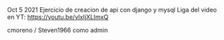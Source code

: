 Oct 5 2021
Ejercicio de creacion de api con django y mysql
Liga del video en YT: https://youtu.be/vlxIjXLlmxQ

cmoreno / Steven1966
como admin